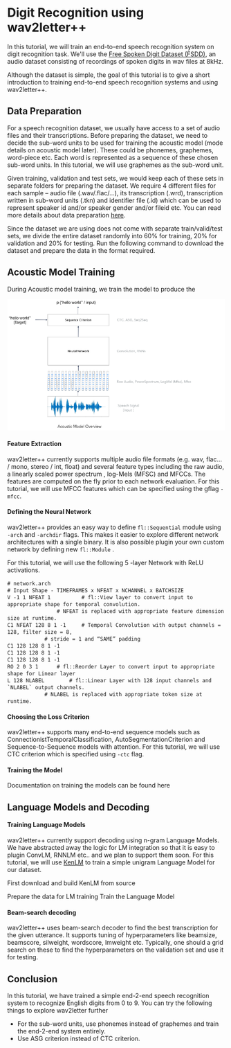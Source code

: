 # Digit Recognition using wav2letter++

In this tutorial, we will train an end-to-end speech recognition system on digit recognition task.
We'll use the [Free Spoken Digit Dataset (FSDD)](https://github.com/Jakobovski/free-spoken-digit-dataset), an audio dataset consisting of recordings of spoken digits in wav files at 8kHz. 

Although the dataset is simple, the goal of this tutorial is to give a short introduction to training end-to-end speech recognition systems and using wav2letter++.

## Data Preparation

For a speech recognition dataset, we usually have access to a set of audio files and their transcriptions. Before preparing the dataset, we need to decide the sub-word units to be used for training the acoustic model (mode details on acoustic model later). These could be phonemes, graphemes, word-piece etc. Each word is represented as a sequence of these chosen sub-word units. In this tutorial, we will use graphemes as the sub-word unit.

Given training, validation and test sets, we would keep each of these sets in separate folders for preparing the dataset. We require 4 different files for each sample – audio file (.wav/.flac/…), its transcription (.wrd), transcription written in sub-word units (.tkn) and identifier file (.id) which can be used to represent speaker id and/or speaker gender and/or fileid etc.
You can read more details about data preparation [here](../../docs/data_prep.md). 

Since the dataset we are using does not come with separate train/valid/test sets, we divide the entire dataset randomly into 60% for training, 20% for validation and 20% for testing. Run the following command to download the dataset and prepare the data in the format required.



## Acoustic Model Training

During Acoustic model training, we train the model to produce the 

![alt text](acoustic_model.png)

#### Feature Extraction
wav2letter++ currently supports multiple audio file formats (e.g. wav, flac... / mono, stereo / int, float) and several feature types including the raw audio, a linearly scaled power spectrum , log-Mels (MFSC) and MFCCs.
The features are computed on the fly prior to each network evaluation.
For this tutorial, we will use MFCC features which can be specified using the gflag `-mfcc`.

#### Defining the Neural Network
wav2letter++ provides an easy way to define `fl::Sequential` module using `-arch` and `-archdir` flags. This makes it easier to explore different network architectures with a single binary. 
It is also possible plugin your own custom network by defining new `fl::Module` .

For this tutorial, we will use the following 5 -layer Network with ReLU activations.

```
# network.arch
# Input Shape - TIMEFRAMES x NFEAT x NCHANNEL x BATCHSIZE
V -1 1 NFEAT 1        	# fl::View layer to convert input to appropriate shape for temporal convolution. 
     			# NFEAT is replaced with appropriate feature dimension size at runtime. 
C1 NFEAT 128 8 1 -1 	# Temporal Convolution with output channels = 128, filter size = 8, 
			# stride = 1 and “SAME” padding
C1 128 128 8 1 -1 
C1 128 128 8 1 -1 
C1 128 128 8 1 -1 
RO 2 0 3 1		# fl::Reorder Layer to convert input to appropriate shape for Linear layer
L 128 NLABEL 		# fl::Linear Layer with 128 input channels and `NLABEL` output channels.
			# NLABEL is replaced with appropriate token size at runtime. 

```

#### Choosing the Loss Criterion
wav2letter++ supports many end-to-end sequence models such as ConnectionistTemporalClassification, AutoSegmentationCriterion and Sequence-to-Sequence models with attention. For this tutorial, we will use CTC criterion which is specified using `-ctc` flag.

#### Training the Model
Documentation on training the models can be found here 


## Language Models and Decoding
#### Training Language Models
wav2letter++ currently support decoding using n-gram Language Models. We have abstracted away the logic for LM integration so that it is easy to plugin ConvLM, RNNLM etc.. and we plan to support them soon. For this tutorial, we will use [KenLM](https://github.com/kpu/kenlm) to train a simple unigram Language Model for our dataset. 

First download and build KenLM from source 


Prepare the data for LM training
Train the Language Model

 

#### Beam-search decoding
wav2letter++ uses beam-search decoder to find the best transcription for the given utterance. It supports tuning of hyperparameters like beamsize, beamscore, silweight, wordscore, lmweight etc. 
Typically, one should a grid search on these to find the hyperparameters on the validation set and use it for testing. 


## Conclusion
In this tutorial, we have trained a simple end-2-end speech recognition system to recognize English digits from 0 to 9. You can try the following things to explore wav2letter further
-	For the sub-word units, use phonemes instead of graphemes and train the end-2-end system entirely. 
-	Use ASG criterion instead of CTC criterion. 
